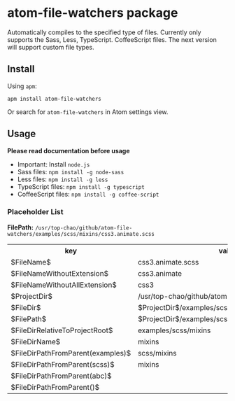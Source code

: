 # atom-file-watchers package
Automatically compiles to the specified type of files.
Currently only supports the Sass, Less, TypeScript. CoffeeScript files. The next version will support custom file types.

## Install

Using `apm`:

```
apm install atom-file-watchers
```

Or search for `atom-file-watchers` in Atom settings view.

## Usage
**Please read documentation before usage**
* Important: Install `node.js`
* Sass files: `npm install -g node-sass`
* Less files: `npm install -g less`
* TypeScript files: `npm install -g typescript`
* CoffeeScript files: `npm install -g coffee-script`

### Placeholder List
**FilePath:** `/usr/top-chao/github/atom-file-watchers/examples/scss/mixins/css3.animate.scss`

<table>
<tr>
  <th>key</th>
  <th>value</th>
</tr>
  <tr>
    <td>$FileName$</td>
    <td>css3.animate.scss</td>
  </tr>
  <tr>
    <td>$FileNameWithoutExtension$</td>
    <td>css3.animate</td>
  </tr>
  <tr>
    <td>$FileNameWithoutAllExtension$</td>
    <td>css3</td>
  </tr>
  <tr>
    <td>$ProjectDir$</td>
    <td>/usr/top-chao/github/atom-file-watchers</td>
  </tr>
  <tr>
    <td>$FileDir$</td>
    <td>$ProjectDir$/examples/scss/mixins</td>
  </tr>
  <tr>
    <td>$FilePath$</td>
    <td>$ProjectDir$/examples/scss/mixins/css3.animate.scss</td>
  </tr>
  <tr>
    <td>$FileDirRelativeToProjectRoot$</td>
    <td>examples/scss/mixins</td>
  </tr>
  <tr>
    <td>$FileDirName$</td>
    <td>mixins</td>
  </tr>
  <tr>
    <td>$FileDirPathFromParent(examples)$</td>
    <td>scss/mixins</td>
  </tr>
  <tr>
    <td>$FileDirPathFromParent(scss)$</td>
    <td>mixins</td>
  </tr>
  <tr>
    <td>$FileDirPathFromParent(abc)$</td>
    <td></td>
  </tr>
  <tr>
    <td>$FileDirPathFromParent()$</td>
    <td></td>
  </tr>
</table>
